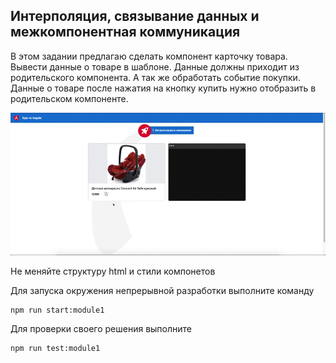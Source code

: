 ## Интерполяция, связывание данных и межкомпонентная коммуникация

В этом задании предлагаю сделать компонент карточку товара. Вывести данные о товаре в шаблоне. Данные должны приходит из родительского компонента. А так же обработать событие покупки.
Данные о товаре после нажатия на кнопку купить нужно отобразить в родительском компоненте.

![Demo](assets/demo.gif)

Не меняйте структуру html и стили компонетов

Для запуска окружения непрерывной разработки выполните команду

```bash
npm run start:module1
```

Для проверки своего решения выполните

```bash
npm run test:module1
```
